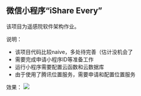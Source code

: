 ## 微信小程序“iShare Every”

该项目为遥感院软件架构作业。

说明：

* 该项目代码比较naive，多处待完善（估计没机会了
* 需要完成申请小程序ID等准备工作
* 运行小程序需要配置云函数和云数据库
* 由于使用了腾讯位置服务，需要申请和配置位置服务

效果：
<img src='https://i.ibb.co/f0CpN6k/Screenshot-20220302-183402-We-Chat.jpg'>
